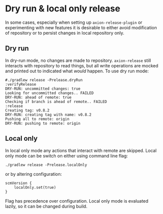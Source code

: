 # Dry run & local only release

In some cases, especially when setting up `axion-release-plugin` or
experimenting with new features it is desirable to either avoid
modification of repository or to persist changes in local repository
only.

## Dry run

In dry-run mode, no changes are made to repository. `axion-release`
still interacts with repository to read things, but all write operations
are mocked and printed out to indicated what *would* happen. To use dry
run mode:

    #./gradlew release -Prelease.dryRun
    :verifyRelease
    DRY-RUN: uncommitted changes: true
    Looking for uncommitted changes.. FAILED
    DRY-RUN: ahead of remote: true
    Checking if branch is ahead of remote.. FAILED
    :release
    Creating tag: v0.8.2
    DRY-RUN: creating tag with name: v0.8.2
    Pushing all to remote: origin
    DRY-RUN: pushing to remote: origin

## Local only

In local only mode any actions that interact with remote are skipped.
Local only mode can be switch on either using command line flag:

    ./gradlew release -Prelease.localOnly

or by altering configuration:

    scmVersion {
        localOnly.set(true)
    }

Flag has precedence over configuration. Local only mode is evaluated
lazily, so it can be changed during build.
